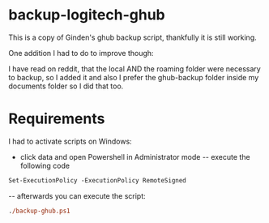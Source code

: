# backup-logitech-ghub
This is a copy of Ginden's ghub backup script, thankfully it is still working.

One addition I had to do to improve though:

I have read on reddit, that the local AND the roaming folder were necessary to backup, so I added it and also I prefer the ghub-backup folder inside my documents folder so I did that too.

# Requirements

I had to activate scripts on Windows:

- click data and open Powershell in Administrator mode
-- execute the following code

```ps
Set-ExecutionPolicy -ExecutionPolicy RemoteSigned
```

-- afterwards you can execute the script:

```ps
./backup-ghub.ps1
```
